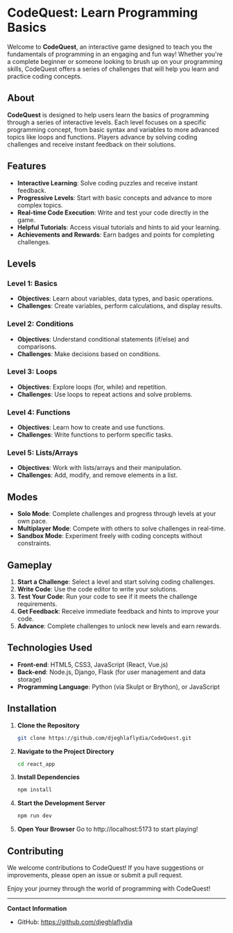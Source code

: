 # **CodeQuest**: Learn Programming Basics

Welcome to **CodeQuest**, an interactive game designed to teach you the fundamentals of programming in an engaging and fun way! Whether you're a complete beginner or someone looking to brush up on your programming skills, CodeQuest offers a series of challenges that will help you learn and practice coding concepts.

## About

**CodeQuest** is designed to help users learn the basics of programming through a series of interactive levels. Each level focuses on a specific programming concept, from basic syntax and variables to more advanced topics like loops and functions. Players advance by solving coding challenges and receive instant feedback on their solutions.

## Features

- **Interactive Learning**: Solve coding puzzles and receive instant feedback.
- **Progressive Levels**: Start with basic concepts and advance to more complex topics.
- **Real-time Code Execution**: Write and test your code directly in the game.
- **Helpful Tutorials**: Access visual tutorials and hints to aid your learning.
- **Achievements and Rewards**: Earn badges and points for completing challenges.

## Levels

### Level 1: Basics
- **Objectives**: Learn about variables, data types, and basic operations.
- **Challenges**: Create variables, perform calculations, and display results.

### Level 2: Conditions
- **Objectives**: Understand conditional statements (if/else) and comparisons.
- **Challenges**: Make decisions based on conditions.

### Level 3: Loops
- **Objectives**: Explore loops (for, while) and repetition.
- **Challenges**: Use loops to repeat actions and solve problems.

### Level 4: Functions
- **Objectives**: Learn how to create and use functions.
- **Challenges**: Write functions to perform specific tasks.

### Level 5: Lists/Arrays
- **Objectives**: Work with lists/arrays and their manipulation.
- **Challenges**: Add, modify, and remove elements in a list.

## Modes
- **Solo Mode**: Complete challenges and progress through levels at your own pace.
- **Multiplayer Mode**: Compete with others to solve challenges in real-time.
- **Sandbox Mode**: Experiment freely with coding concepts without constraints.

## Gameplay

1. **Start a Challenge**: Select a level and start solving coding challenges.
2. **Write Code**: Use the code editor to write your solutions.
3. **Test Your Code**: Run your code to see if it meets the challenge requirements.
4. **Get Feedback**: Receive immediate feedback and hints to improve your code.
5. **Advance**: Complete challenges to unlock new levels and earn rewards.

## Technologies Used

- **Front-end**: HTML5, CSS3, JavaScript (React, Vue.js)
- **Back-end**: Node.js, Django, Flask (for user management and data storage)
- **Programming Language**: Python (via Skulpt or Brython), or JavaScript

## Installation

1. **Clone the Repository**
   ```bash
   git clone https://github.com/djeghlaflydia/CodeQuest.git
2. **Navigate to the Project Directory**
   ```bash
   cd react_app
3. **Install Dependencies**
   ```bash
   npm install
4. **Start the Development Server**
   ```bash
   npm run dev
5. **Open Your Browser**
 Go to http://localhost:5173 to start playing!

## Contributing
We welcome contributions to CodeQuest! If you have suggestions or improvements, please open an issue or submit a pull request.

Enjoy your journey through the world of programming with CodeQuest!

---

**Contact Information**
- GitHub: https://github.com/djeghlaflydia
